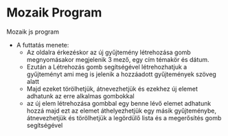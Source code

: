# Mozaik Program
Mozaik js program
- A futtatás menete:
  - Az oldalra érkezéskor az új gyűjtemény létrehozása gomb megnyomásakor megjelenik 3 mező, egy cím témakör és dátum.
  - Ezután a Létrehozás gomb segítségével létrehozhatjuk a gyűjteményt ami meg is jelenik a hozzáadott gyűjtemények szöveg alatt
  - Majd ezeket törölhetjük, átnevezhetjük és ezekhez új elemet adhatunk az erre alkalmas gombokkal
  - az új elem létrehozása gombbal egy benne lévő elemet adhatunk hozzá majd ezt az elemet áthelyezhetjük egy másik gyűjteménybe, átnevezhetjük és törölhetjük a legördülő lista és a megerősítés gomb segítségével
